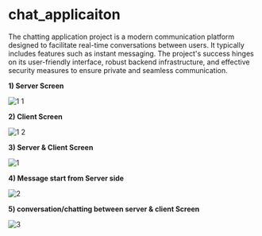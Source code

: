 # chat_applicaiton

The chatting application project is a modern communication platform designed to facilitate real-time conversations between users. It typically includes features such as instant messaging. 
The project's success hinges on its user-friendly interface, robust backend infrastructure, and effective security measures to ensure private and seamless communication.


**1) Server Screen**

![1 1](https://github.com/rashidkhan81/chat_applicaiton/assets/128924705/f84856b0-b052-4219-9dd3-3efa2a101143)

**2) Client Screen**

![1 2](https://github.com/rashidkhan81/chat_applicaiton/assets/128924705/f4abd5f4-0e36-4927-95d2-3abed5b03eff)

**3) Server & Client Screen**

![1](https://github.com/rashidkhan81/chat_applicaiton/assets/128924705/df775dc4-6fd7-4e1b-bf33-cdcc6846a256)

**4) Message start from Server side**

![2](https://github.com/rashidkhan81/chat_applicaiton/assets/128924705/5f194a62-fa37-48c8-8a44-592d8c2df388)

**5) conversation/chatting between server & client Screen**

![3](https://github.com/rashidkhan81/chat_applicaiton/assets/128924705/dae9ace8-c0c8-402c-80ca-2d5421471b7c)

